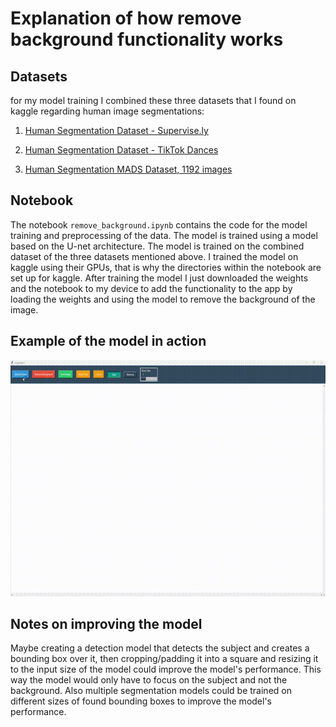 # Explanation of how remove background functionality works

## Datasets

for my model training I combined these three datasets that I found on kaggle regarding human image segmentations:

1. [Human Segmentation Dataset - Supervise.ly](https://www.kaggle.com/datasets/tapakah68/supervisely-filtered-segmentation-person-dataset)

2. [Human Segmentation Dataset - TikTok Dances](https://www.kaggle.com/datasets/tapakah68/segmentation-full-body-tiktok-dancing-dataset)

3. [Human Segmentation MADS Dataset, 1192 images](https://www.kaggle.com/datasets/tapakah68/segmentation-full-body-mads-dataset)

## Notebook

The notebook `remove_background.ipynb` contains the code for the model training and preprocessing of the data. The model is trained using a model based on the U-net architecture. The model is trained on the combined dataset of the three datasets mentioned above. I trained the model on kaggle using their GPUs, that is why the directories within the notebook are set up for kaggle. After training the model I just downloaded the weights and the notebook to my device to add the functionality to the app by loading the weights and using the model to remove the background of the image.

## Example of the model in action

![demo](demo.gif)

## Notes on improving the model

Maybe creating a detection model that detects the subject and creates a bounding box over it, then cropping/padding it into a square and resizing it to the input size of the model could improve the model's performance. This way the model would only have to focus on the subject and not the background. Also multiple segmentation models could be trained on different sizes of found bounding boxes to improve the model's performance.
